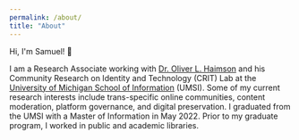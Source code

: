 ```yaml
---
permalink: /about/
title: "About"
---
```


Hi, I'm Samuel! 👋 

I am a Research Associate working with <a href="https://oliverhaimson.com/index.html">Dr. Oliver L. Haimson</a> and his Community Research on Identity and Technology (CRIT) Lab at the <a href="https://www.si.umich.edu">University of Michigan School of Information</a> (UMSI). Some of my current research interests include trans-specific online communities, content moderation, platform governance, and digital preservation. I graduated from the UMSI with a Master of Information in May 2022. Prior to my graduate program, I worked in public and academic libraries.
